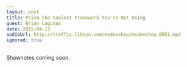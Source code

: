 ```yaml
---
layout: post
title: Prism the Coolest Framework You're Not Using
guest: Brian Lagunas
date: 2015-04-17
audioUrl: http://traffic.libsyn.com/msdevshow/msdevshow_0051.mp3
ignored: true
---
```


Shownotes coming soon.

